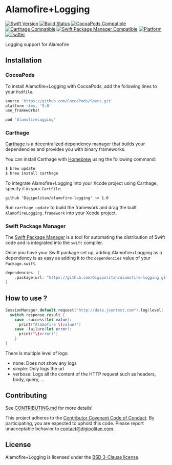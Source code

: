 Alamofire+Logging
=================================

[![Swift Version](https://img.shields.io/badge/swift-4.2-orange.svg?style=flat)](https://developer.apple.com/swift/)
[![Build Status](https://travis-ci.org/Digipolitan/alamofire-logging.svg?branch=master)](https://travis-ci.org/Digipolitan/alamofire-logging)
[![CocoaPods Compatible](https://img.shields.io/cocoapods/v/AlamofireLogging.svg)](https://img.shields.io/cocoapods/v/AlamofireLogging.svg)
[![Carthage Compatible](https://img.shields.io/badge/carthage-compatible-brightgreen.svg?style=flat)](https://github.com/Carthage/Carthage)
[![Swift Package Manager Compatible](https://img.shields.io/badge/swift%20package%20manager-compatible-brightgreen.svg?style=flat)](https://swift.org/package-manager/)
[![Platform](https://img.shields.io/cocoapods/p/AlamofireLogging.svg?style=flat)](http://cocoadocs.org/docsets/AlamofireLogging)
[![Twitter](https://img.shields.io/badge/twitter-@Digipolitan-blue.svg?style=flat)](http://twitter.com/Digipolitan)

Logging support for Alamofire

## Installation

### CocoaPods

To install Alamofire+Logging with CocoaPods, add the following lines to your `Podfile`.

```ruby
source 'https://github.com/CocoaPods/Specs.git'
platform :ios, '9.0'
use_frameworks!

pod 'AlamofireLogging'
```

### Carthage

[Carthage](https://github.com/Carthage/Carthage) is a decentralized dependency manager that builds your dependencies and provides you with binary frameworks.

You can install Carthage with [Homebrew](http://brew.sh/) using the following command:

```bash
$ brew update
$ brew install carthage
```

To integrate Alamofire+Logging into your Xcode project using Carthage, specify it in your `Cartfile`:

```
github 'Digipolitan/alamofire-logging' ~> 1.0
```

Run `carthage update` to build the framework and drag the built `AlamofireLogging.framework` into your Xcode project.

### Swift Package Manager

The [Swift Package Manager](https://swift.org/package-manager/) is a tool for automating the distribution of Swift code and is integrated into the `swift` compiler.

Once you have your Swift package set up, adding Alamofire+Logging as a dependency is as easy as adding it to the `dependencies` value of your `Package.swift`.

```swift
dependencies: [
    .package(url: "https://github.com/Digipolitan/alamofire-logging.git", from: "1.0.0")
]
```

## How to use ?

```swift
SessionManager.default.request("http://date.jsontest.com").log(level: .verbose).responseJSON { (response) in
  switch response.result {
    case .success(let value):
      print("Alamofire \(value)")
    case .failure(let error):
      print("\(error)")
    }
}
```

There is multiple level of logs:
- none: Does not show any logs
- simple: Only logs the url
- verbose: Logs all the content of the HTTP request such as headers, body, query, ...

## Contributing

See [CONTRIBUTING.md](CONTRIBUTING.md) for more details!

This project adheres to the [Contributor Covenant Code of Conduct](CODE_OF_CONDUCT.md).
By participating, you are expected to uphold this code. Please report
unacceptable behavior to [contact@digipolitan.com](mailto:contact@digipolitan.com).

## License

Alamofire+Logging is licensed under the [BSD 3-Clause license](LICENSE).
